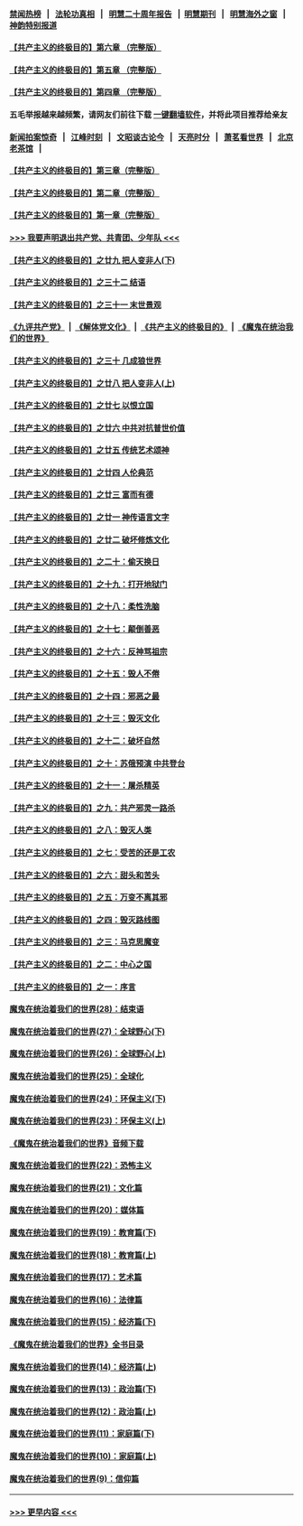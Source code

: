 #### [禁闻热榜](热点新闻.md?=0)  &nbsp;&nbsp;|&nbsp;&nbsp; [法轮功真相](https://github.com/gfw-breaker/truth/blob/master/README.md?=0) &nbsp;&nbsp;|&nbsp;&nbsp; [明慧二十周年报告](https://github.com/gfw-breaker/mh-reports/blob/master/README.md?=0) &nbsp;&nbsp;|&nbsp;&nbsp;[明慧期刊](https://github.com/gfw-breaker/mh-qikan) &nbsp;&nbsp;|&nbsp;&nbsp; [明慧海外之窗](https://github.com/gfw-breaker/mh-news/blob/master/README.md?=0) &nbsp;&nbsp;|&nbsp;&nbsp; [神韵特别报道](https://github.com/gfw-breaker/mh-news/blob/master/shenyun.md?=0)
#### [【共产主义的终极目的】第六章 （完整版）](../pages/nsc422/n11428913.md?t=03152031) 
#### [【共产主义的终极目的】第五章 （完整版）](../pages/nsc422/n11428912.md?t=03152031) 
#### [【共产主义的终极目的】第四章 （完整版）](../pages/nsc422/n11428907.md?t=03152031) 
#### 五毛举报越来越频繁，请网友们前往下载 [一键翻墙软件](https://github.com/gfw-breaker/ssr-accounts)，并将此项目推荐给亲友
#### [新闻拍案惊奇](https://github.com/gfw-breaker/banned-news/blob/master/pages/link4.md) &nbsp;&nbsp;|&nbsp;&nbsp; [江峰时刻](https://github.com/gfw-breaker/banned-news/blob/master/pages/link4.md) &nbsp;&nbsp;|&nbsp;&nbsp; [文昭谈古论今](https://github.com/gfw-breaker/banned-news/blob/master/pages/link4.md) &nbsp;&nbsp;|&nbsp;&nbsp; [天亮时分](https://github.com/gfw-breaker/banned-news/blob/master/pages/link4.md) &nbsp;&nbsp;|&nbsp;&nbsp; [萧茗看世界](https://github.com/gfw-breaker/banned-news/blob/master/pages/link4.md) &nbsp;&nbsp;|&nbsp;&nbsp; [北京老茶馆](https://github.com/gfw-breaker/banned-news/blob/master/pages/link4.md) &nbsp;&nbsp;|&nbsp;&nbsp; 
#### [【共产主义的终极目的】第三章（完整版）](../pages/nsc422/n11428848.md?t=03152031) 
#### [【共产主义的终极目的】第二章（完整版）](../pages/nsc422/n11428831.md?t=03152031) 
#### [【共产主义的终极目的】第一章（完整版）](../pages/nsc422/n11417651.md?t=03152031) 
#### [>>> 我要声明退出共产党、共青团、少年队 <<<](https://github.com/begood0513/goodnews/blob/master/quit/letter.md) 
#### [【共产主义的终极目的】之廿九 把人变非人(下)](../pages/nsc422/n11344140.md?t=03152031) 
#### [【共产主义的终极目的】之三十二 结语](../pages/nsc422/n11360535.md?t=03152031) 
#### [【共产主义的终极目的】之三十一 末世景观](../pages/nsc422/n11351129.md?t=03152031) 
#### [《九评共产党》](https://github.com/begood0513/9ping.md/blob/master/README.md) &nbsp;|&nbsp; [《解体党文化》](../../../../jtdwh.md/blob/master/README.md)  &nbsp;|&nbsp; [《共产主义的终极目的》](../../../../gczydzjmd.md/blob/master/README.md) &nbsp;|&nbsp; [《魔鬼在统治我们的世界》](../../../../mgztzwmdsj.md/blob/master/README.md) 
#### [【共产主义的终极目的】之三十 几成狼世界](../pages/nsc422/n11348280.md?t=03152031) 
#### [【共产主义的终极目的】之廿八 把人变非人(上)](../pages/nsc422/n11340492.md?t=03152031) 
#### [【共产主义的终极目的】之廿七 以恨立国](../pages/nsc422/n11336944.md?t=03152031) 
#### [【共产主义的终极目的】之廿六 中共对抗普世价值](../pages/nsc422/n11324785.md?t=03152031) 
#### [【共产主义的终极目的】之廿五 传统艺术颂神](../pages/nsc422/n11296396.md?t=03152031) 
#### [【共产主义的终极目的】之廿四 人伦典范](../pages/nsc422/n11296397.md?t=03152031) 
#### [【共产主义的终极目的】之廿三 富而有德](../pages/nsc422/n11283598.md?t=03152031) 
#### [【共产主义的终极目的】之廿一 神传语言文字](../pages/nsc422/n11263265.md?t=03152031) 
#### [【共产主义的终极目的】之廿二 破坏修炼文化](../pages/nsc422/n11245728.md?t=03152031) 
#### [【共产主义的终极目的】之二十：偷天换日](../pages/nsc422/n11238846.md?t=03152031) 
#### [【共产主义的终极目的】之十九：打开地狱门](../pages/nsc422/n11206376.md?t=03152031) 
#### [【共产主义的终极目的】之十八：柔性洗脑](../pages/nsc422/n11199994.md?t=03152031) 
#### [【共产主义的终极目的】之十七：颠倒善恶](../pages/nsc422/n11179782.md?t=03152031) 
#### [【共产主义的终极目的】之十六：反神骂祖宗](../pages/nsc422/n11166798.md?t=03152031) 
#### [【共产主义的终极目的】之十五：毁人不倦](../pages/nsc422/n11166792.md?t=03152031) 
#### [【共产主义的终极目的】之十四：邪恶之最](../pages/nsc422/n11150249.md?t=03152031) 
#### [【共产主义的终极目的】之十三：毁灭文化](../pages/nsc422/n11135227.md?t=03152031) 
#### [【共产主义的终极目的】之十二：破坏自然](../pages/nsc422/n11135214.md?t=03152031) 
#### [【共产主义的终极目的】之十：苏俄预演 中共登台](../pages/nsc422/n11118424.md?t=03152031) 
#### [【共产主义的终极目的】之十一：屠杀精英](../pages/nsc422/n11118442.md?t=03152031) 
#### [【共产主义的终极目的】之九：共产邪灵一路杀](../pages/nsc422/n11114139.md?t=03152031) 
#### [【共产主义的终极目的】之八：毁灭人类](../pages/nsc422/n11108503.md?t=03152031) 
#### [【共产主义的终极目的】之七：受苦的还是工农](../pages/nsc422/n11101809.md?t=03152031) 
#### [【共产主义的终极目的】之六：甜头和苦头](../pages/nsc422/n11096971.md?t=03152031) 
#### [【共产主义的终极目的】之五：万变不离其邪](../pages/nsc422/n11091285.md?t=03152031) 
#### [【共产主义的终极目的】之四：毁灭路线图](../pages/nsc422/n11086284.md?t=03152031) 
#### [【共产主义的终极目的】之三：马克思魔变](../pages/nsc422/n11061941.md?t=03152031) 
#### [【共产主义的终极目的】之二：中心之国](../pages/nsc422/n11047728.md?t=03152031) 
#### [【共产主义的终极目的】之一：序言](../pages/nsc422/n11086077.md?t=03152031) 
#### [魔鬼在统治着我们的世界(28)：结束语](../pages/nsc422/n10936246.md?t=03152031) 
#### [魔鬼在统治着我们的世界(27)：全球野心(下)](../pages/nsc422/n10928319.md?t=03152031) 
#### [魔鬼在统治着我们的世界(26)：全球野心(上)](../pages/nsc422/n10900318.md?t=03152031) 
#### [魔鬼在统治着我们的世界(25)：全球化](../pages/nsc422/n10788205.md?t=03152031) 
#### [魔鬼在统治着我们的世界(24)：环保主义(下)](../pages/nsc422/n10695307.md?t=03152031) 
#### [魔鬼在统治着我们的世界(23)：环保主义(上)](../pages/nsc422/n10688613.md?t=03152031) 
#### [《魔鬼在统治着我们的世界》音频下载](../pages/nsc422/n10635553.md?t=03152031) 
#### [魔鬼在统治着我们的世界(22)：恐怖主义](../pages/nsc422/n10614727.md?t=03152031) 
#### [魔鬼在统治着我们的世界(21)：文化篇](../pages/nsc422/n10597706.md?t=03152031) 
#### [魔鬼在统治着我们的世界(20)：媒体篇](../pages/nsc422/n10586579.md?t=03152031) 
#### [魔鬼在统治着我们的世界(19)：教育篇(下)](../pages/nsc422/n10564808.md?t=03152031) 
#### [魔鬼在统治着我们的世界(18)：教育篇(上)](../pages/nsc422/n10526970.md?t=03152031) 
#### [魔鬼在统治着我们的世界(17)：艺术篇](../pages/nsc422/n10499093.md?t=03152031) 
#### [魔鬼在统治着我们的世界(16)：法律篇](../pages/nsc422/n10485969.md?t=03152031) 
#### [魔鬼在统治着我们的世界(15)：经济篇(下)](../pages/nsc422/n10469975.md?t=03152031) 
#### [《魔鬼在统治着我们的世界》全书目录](../pages/nsc422/n10464261.md?t=03152031) 
#### [魔鬼在统治着我们的世界(14)：经济篇(上)](../pages/nsc422/n10457370.md?t=03152031) 
#### [魔鬼在统治着我们的世界(13)：政治篇(下)](../pages/nsc422/n10448270.md?t=03152031) 
#### [魔鬼在统治着我们的世界(12)：政治篇(上)](../pages/nsc422/n10444576.md?t=03152031) 
#### [魔鬼在统治着我们的世界(11)：家庭篇(下)](../pages/nsc422/n10440961.md?t=03152031) 
#### [魔鬼在统治着我们的世界(10)：家庭篇(上)](../pages/nsc422/n10435448.md?t=03152031) 
#### [魔鬼在统治着我们的世界(9)：信仰篇](../pages/nsc422/n10432159.md?t=03152031) 

----
#### [ >>> 更早内容 <<< ](../indexes/nsc422-earlier.md)
